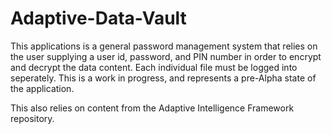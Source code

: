 ﻿# Adaptive-Data-Vault

This applications is a general password management system that relies on the user supplying a user id, password, and PIN number in order to encrypt and decrypt the data content.  Each individual file must be logged into seperately.  This is a work in progress, and represents a pre-Alpha state of the application.  

This also relies on content from the Adaptive Intelligence Framework repository.
